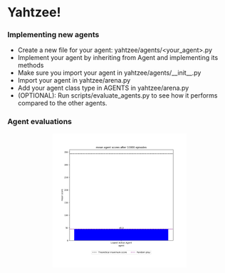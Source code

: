 # Yahtzee!

### Implementing new agents
- Create a new file for your agent: yahtzee/agents/<your_agent>.py
- Implement your agent by inheriting from Agent and implementing its methods
- Make sure you import your agent in yahtzee/agents/\_\_init\_\_.py
- Import your agent in yahtzee/arena.py
- Add your agent class type in AGENTS in yahtzee/arena.py
- (OPTIONAL): Run scripts/evaluate_agents.py to see how it performs compared to the other agents.

### Agent evaluations
<p align="center">
  <img src="./assets/agentperformances.png" width="300">
</p>
